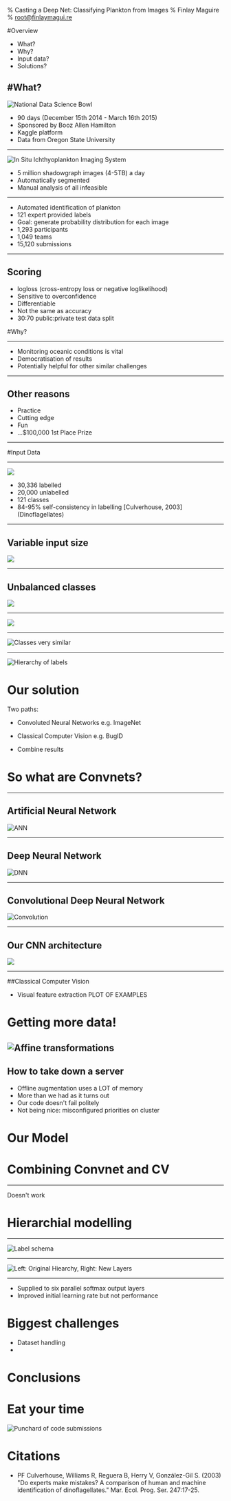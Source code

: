 % Casting a Deep Net: Classifying Plankton from Images
% Finlay Maguire
% root@finlaymagui.re

#Overview
- What?
- Why?
- Input data?
- Solutions?

#What?
----

![National Data Science Bowl](assets/presentation/NDSB/NDSB.png)
- 90 days (December 15th 2014 - March 16th 2015) 
- Sponsored by Booz Allen Hamilton
- Kaggle platform
- Data from Oregon State University

----

![In Situ Ichthyoplankton Imaging System](assets/presentation/NDSB/isiis.jpg)
- 5 million shadowgraph images (4-5TB) a day 
- Automatically segmented
- Manual analysis of all infeasible 

----

- Automated identification of plankton
- 121 expert provided labels 
- Goal: generate probability distribution for each image
- 1,293 participants 
- 1,049 teams 
- 15,120 submissions

----

## Scoring
- logloss (cross-entropy loss or negative loglikelihood)
- Sensitive to overconfidence
- Differentiable
- Not the same as accuracy
- 30:70 public:private test data split


#Why?

----

- Monitoring oceanic conditions is vital
- Democratisation of results
- Potentially helpful for other similar challenges

----

## Other reasons

- Practice
- Cutting edge
- Fun
- ...$100,000 1st Place Prize

----

#Input Data

----

![](assets/presentation/NDSB/raw_data.png)

- 30,336 labelled
- 20,000 unlabelled
- 121 classes
- 84-95% self-consistency in labelling \[Culverhouse, 2003\] (Dinoflagellates)

----

## Variable input size

![](assets/presentation/NDSB/image_sizes.png)

----

## Unbalanced classes

![](assets/presentation/NDSB/label_card.png)

----

![](assets/presentation/NDSB/low_card.png)

----

![Classes very similar](assets/presentation/NDSB/try_yourself.png)

----

![Hierarchy of labels](assets/presentation/NDSB/raw_hierarchy.png)

# Our solution

Two paths:
- Convoluted Neural Networks e.g. ImageNet
- Classical Computer Vision e.g. BugID

- Combine results

# So what are Convnets?

---- 

## Artificial Neural Network 

![ANN](assets/presentation/NDSB/ann.png)

----

## Deep Neural Network

![DNN](assets/presentation/NDSB/dnn.png)

----

## Convolutional Deep Neural Network 

![Convolution](assets/presentation/NDSB/conv.jpg)

----

## Our CNN architecture

![](assets/presentation/NDSB/arch.png)

----




##Classical Computer Vision

- Visual feature extraction
PLOT OF EXAMPLES

# Getting more data!

![Affine transformations](assets/presentation/NDSB/augmentation.png)
----

## How to take down a server

- Offline augmentation uses a LOT of memory
- More than we had as it turns out
- Our code doesn't fail politely
- Not being nice: misconfigured priorities on cluster


# Our Model


# Combining Convnet and CV

---- 

Doesn't work

# Hierarchial modelling 

----

![Label schema](assets/presentations/NDSB/hierarchy.png)

----

![Left: Original Hiearchy, Right: New Layers](assets/presentations/NDSB/trees.png)

----

- Supplied to six parallel softmax output layers
- Improved initial learning rate but not performance

# Biggest challenges

- Dataset handling
- 


# Conclusions

 


# Eat your time

![Punchard of code submissions](assets/presentations/NDSB/punchcard.png)



# Citations

- PF Culverhouse, Williams R, Reguera B, Herry V, González-Gil S. (2003) "Do experts make mistakes? A comparison of human and machine identification of dinoflagellates." Mar. Ecol. Prog. Ser. 247:17-25.
